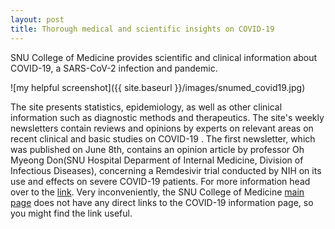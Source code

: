 ```yaml
---
layout: post
title: Thorough medical and scientific insights on COVID-19 
---
```


SNU College of Medicine provides scientific and clinical information about COVID-19, a SARS-CoV-2 infection and pandemic.  

![my helpful screenshot]({{ site.baseurl }}/images/snumed_covid19.jpg)

The site presents statistics, epidemiology, as well as other clinical information such as diagnostic methods and therapeutics. The site's weekly newsletters contain reviews and opinions by experts on relevant areas on recent clinical and basic studies on COVID-19 . The first newsletter, which was published on June 8th, contains an opinion article by professor Oh Myeong Don(SNU Hospital Deparment of Internal Medicine, Division of Infectious Diseases), concerning a Remdesivir trial conducted by NIH on its use and effects on severe COVID-19 patients.
For more information head over to the [link](https://medicine.snu.ac.kr/en/node/25377). Very inconveniently, the SNU College of Medicine [main page](https://medicine.snu.ac.kr) does not have any direct links to the COVID-19 information page, so you might find the link useful.
